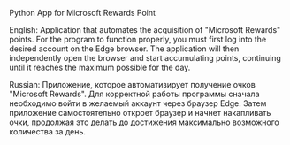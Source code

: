 Python App for Microsoft Rewards Point



English:
Application that automates the acquisition of "Microsoft Rewards" points. For the program to function properly, you must first log into the desired account on the Edge browser. The application will then independently open the browser and start accumulating points, continuing until it reaches the maximum possible for the day.

Russian:
Приложение, которое автоматизирует получение очков "Microsoft Rewards". Для корректной работы программы сначала необходимо войти в желаемый аккаунт через браузер Edge. Затем приложение самостоятельно откроет браузер и начнет накапливать очки, продолжая это делать до достижения максимально возможного количества за день.
